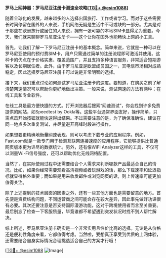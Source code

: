 **罗马上网神器：罗马尼亚注册卡测速全攻略[[TG💪+ @esim1088](https://t.me/s/esim1088)]**

随着全球化的发展，越来越多的人选择出国旅行、工作或者学习。而对于这些需要长时间停留在国外的人来说，手机网络无疑是生活中不可或缺的一部分。尤其是对于那些在欧洲旅行或居住的人来说，拥有一张可靠的本地SIM卡显得尤为重要。今天，我们就来聊聊罗马尼亚注册卡——这个让你在国外也能畅快上网的小工具。

首先，让我们了解一下罗马尼亚注册卡的基本概念。简单来说，它就是一种可以在罗马尼亚使用的预付费SIM卡，用户只需通过简单的注册流程即可激活并使用。这种卡的优点在于价格实惠、覆盖范围广，并且支持多种语言服务，非常适合短期游客以及长期居住者。此外，由于罗马尼亚是欧盟成员国之一，其电信市场相对成熟稳定，因此选择罗马尼亚注册卡可以说是非常明智的选择。

接下来，我们重点讨论如何测试罗马尼亚注册卡的速度。要知道，在购买之前了解清楚网速情况可以帮助你更好地做出决策。一般来说，测试网速的方法有两种：在线工具和专业软件。

在线工具是最方便快捷的方式。打开浏览器后搜索“网速测试”，你会找到许多免费提供的网站，如Speedtest by Ookla等。这些平台通常界面友好，操作简单，只需点击开始按钮就能快速得出结果。不过需要注意的是，为了确保准确性，建议在同一地点多次重复测试，并尽量避开高峰时段进行操作。

如果想要更精确地衡量网速表现，则可以考虑下载专业的应用程序。例如，Fast.com就是一款专门用于检测互联网连接速度的应用程序，它能够提供比普通网页版本更为详尽的数据统计。另外，还有像WiFi Analyzer这样的工具，不仅可以测量Wi-Fi信号强度，还可以帮助优化无线网络配置。

当然了，在实际使用过程中还需要结合个人需求来判断哪款产品最适合自己的情况。比如，如果你经常需要观看高清视频或者玩游戏的话，那么下载速率和延迟指标就显得格外重要；而如果是用来收发邮件或浏览网页的话，则上传速率可能更加值得关注。

除了上述提到的技术层面的因素之外，还有一些其他方面也是需要留意的地方。首先便是资费结构问题，不同运营商之间可能会存在较大差异，因此事先做好功课很有必要。其次还要注意是否支持国际漫游功能，这对于跨境使用者而言至关重要。最后别忘了检查一下客服质量，毕竟谁都不希望遇到突发状况时找不到人帮忙解决。

综上所述，罗马尼亚注册卡确实是一个非常实用且性价比高的选择。无论是从价格还是便利性角度来看，它都值得考虑。当然啦，要想真正享受到优质的上网体验，还需要结合自身实际情况合理挑选适合自己的方案才行哦！

[[TG💪+ @esim1088](https://t.me/s/esim1088) ![Image](https://i.postimg.cc/4NQfJmqS/Snipaste-2025-05-13-00-14-12.png)]